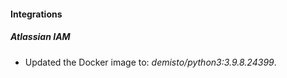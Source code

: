 #### Integrations
##### Atlassian IAM
- Updated the Docker image to: *demisto/python3:3.9.8.24399*.
